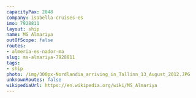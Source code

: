 ```yaml
---
capacityPax: 2048
company: isabella-cruises-es
imo: 7928811
layout: ship
name: MS Almariya
outOfScope: false
routes:
- almeria-es-nador-ma
slug: ms-almariya-7928811
tags:
- ship
photo: /img/300px-Nordlandia_arriving_in_Tallinn_13_August_2012.JPG
unknownRoutes: false
wikipediaUrl: https://en.wikipedia.org/wiki/MS_Almariya
---
```

